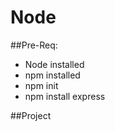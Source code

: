 # Node
##Pre-Req:
 - Node installed
 - npm installed
 - npm init 
 - npm install express

##Project 